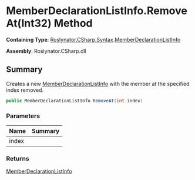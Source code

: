 # MemberDeclarationListInfo\.RemoveAt\(Int32\) Method

**Containing Type**: [Roslynator.CSharp.Syntax](../../README.md)\.[MemberDeclarationListInfo](../README.md)

**Assembly**: Roslynator\.CSharp\.dll

## Summary

Creates a new [MemberDeclarationListInfo](../README.md) with the member at the specified index removed\.

```csharp
public MemberDeclarationListInfo RemoveAt(int index)
```

### Parameters

| Name | Summary |
| ---- | ------- |
| index | |

### Returns

[MemberDeclarationListInfo](../README.md)

